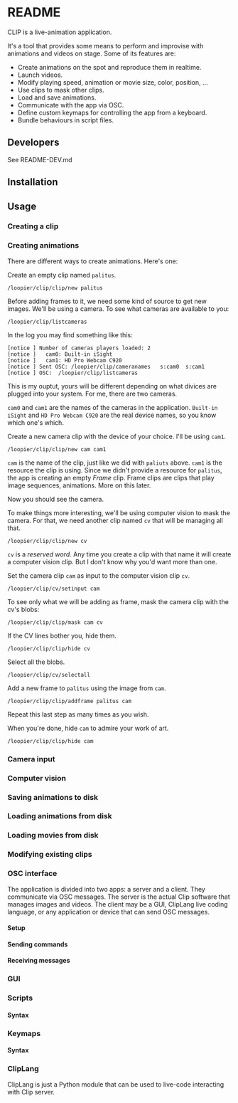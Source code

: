# README

CLIP is a live-animation application.  

It's a tool that provides some means to perform and improvise with animations and videos on stage.  Some of its features are:
- Create animations on the spot and reproduce them in realtime.
- Launch videos.
- Modify playing speed, animation or movie size, color, position, ...
- Use clips to mask other clips.
- Load and save animations.
- Communicate with the app via OSC.
- Define custom keymaps for controlling the app from a keyboard.
- Bundle behaviours in script files.

## Developers

See README-DEV.md

## Installation

## Usage

### Creating a clip



### Creating animations

There are different ways to create animations.  Here's one:

Create an empty clip named `palitus`.

`/loopier/clip/clip/new palitus`

Before adding frames to it, we need some kind of source to get new images.
We'll be using a camera.  To see what cameras are available to you:

`/loopier/clip/listcameras`

In the log you may find something like this:

```
[notice ] Number of cameras players loaded: 2
[notice ] 	cam0: Built-in iSight
[notice ] 	cam1: HD Pro Webcam C920
[notice ] Sent OSC:	/loopier/clip/cameranames 	s:cam0	s:cam1
[notice ] OSC:	/loopier/clip/listcameras
```

This is my ouptut, yours will be different depending on what divices are plugged into your system.  For me, there are two cameras.  

`cam0` and `cam1` are the names of the cameras in the application.
`Built-in iSight` and `HD Pro Webcam C920` are the real device names, so you know
which one's which.

Create a new camera clip with the device of your choice.  I'll be using `cam1`.

`/loopier/clip/clip/new cam cam1`

`cam` is the name of the clip, just like we did  with `paliuts` above.
`cam1` is the resource the clip is using.  Since we didn't provide a resource
for `palitus`, the app is creating an empty *Frame* clip.  Frame clips are
clips that play image sequences, animations.  More on this later.

Now you should see the camera.

To make things more interesting, we'll be using computer vision to mask the camera.
For that, we need another clip named `cv` that will be managing all that.

`/loopier/clip/clip/new cv`

`cv` is a *reserved word*.  Any time you create a clip with that name it will create a computer vision clip.  But I don't know why you'd want more than one.

Set the camera clip `cam` as input to the computer vision clip `cv`.

`/loopier/clip/cv/setinput cam`

To see only what we will be adding as frame, mask the camera clip with the cv's blobs:

`/loopier/clip/clip/mask cam cv`

If the CV lines bother you, hide them.

`/loopier/clip/clip/hide cv`

Select all the blobs.

`/loopier/clip/cv/selectall`

Add a new frame to `palitus` using the image from `cam`.

`/loopier/clip/clip/addframe palitus cam`

Repeat this last step as many times as you wish.

When you're done, hide `cam` to admire your work of art.

`/loopier/clip/clip/hide cam`

### Camera input
### Computer vision
### Saving animations to disk
### Loading animations from disk
### Loading movies from disk
### Modifying existing clips

### OSC interface
The application is divided into two apps: a server and a client.  They communicate via OSC messages.  The server is the actual Clip software that manages images and videos.  The client may be a GUI, ClipLang live coding language, or any application or device that can send OSC messages.
#### Setup
#### Sending commands
#### Receiving messages
### GUI
### Scripts
#### Syntax
### Keymaps
#### Syntax
### ClipLang
ClipLang is just a Python module that can be used to live-code interacting with Clip server.
